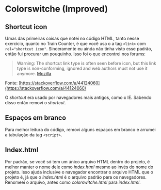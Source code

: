 # Colorswitche (Improved)

## Shortcut icon

Umas das primeiras coisas que notei no código HTML, tanto nesse exercício, quanto no Train Counter, é que você usa o a tag `<link>` com `rel="shortcut icon"`. Sinceramente eu ainda não tinha visto esse padrão, então fui procurar um pouquinho. Isso foi o que encontrei nos forums:

>Warning: The shortcut link type is often seen before icon, but this link type is non-conforming, ignored and web authors must not use it anymore. 
>[Mozilla](https://developer.mozilla.org/en-US/docs/Web/HTML/Link_types)

Fonte: [https://stackoverflow.com/a/44124060](https://stackoverflow.com/a/44124060)

O *shortcut* era usado por navegadores mais antigos, como o IE. Sabendo disso então removi o *shortcut*.


## Espaços em branco

Para melhor leitura do código, removi alguns espaços em branco e arrumei a tabulação da tag `<script>`.


## Index.html

Por padrão, se você só tem um único arquivo HTML dentro do projeto, é melhor manter o nome dele como *index.html* mesmo ao invés do nome do projeto. Isso ajuda inclusive o navegador encontrar o arquivo HTML que o projeto é, já que o *index.html* é o arquivo padrão para os navegadores. Renomeei o arquivo, antes como *colorswitche.html* para *index.html*.